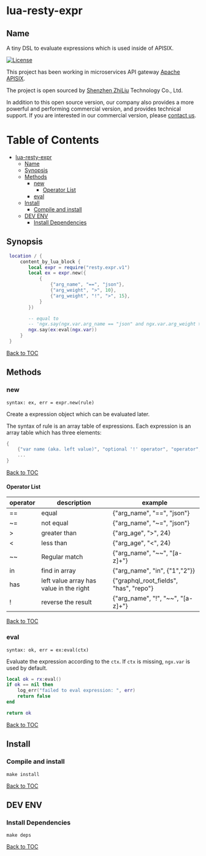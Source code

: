 # lua-resty-expr

## Name

A tiny DSL to evaluate expressions which is used inside of APISIX.

[![License](https://img.shields.io/badge/License-Apache%202.0-blue.svg)](https://github.com/api7/lua-resty-expr/blob/main/LICENSE)

This project has been working in microservices API gateway [Apache APISIX](https://github.com/apache/incubator-apisix).

The project is open sourced by [Shenzhen ZhiLiu](https://www.apiseven.com/) Technology Co., Ltd.

In addition to this open source version, our company also provides a more powerful and performing commercial version, and provides technical support. If you are interested in our commercial version, please [contact us](https://www.apiseven.com/).

Table of Contents
=================

* [lua-resty-expr](#lua-resty-expr)
    * [Name](#name)
    * [Synopsis](#synopsis)
    * [Methods](#methods)
        * [new](#new)
            * [Operator List](#operator-list)
        * [eval](#eval)
    * [Install](#install)
        * [Compile and install](#compile-and-install)
    * [DEV ENV](#dev-env)
        * [Install Dependencies](#install-dependencies)

## Synopsis

```lua
 location / {
     content_by_lua_block {
        local expr = require("resty.expr.v1")
        local ex = expr.new({
            {
                {"arg_name", "==", "json"},
                {"arg_weight", ">", 10},
                {"arg_weight", "!", ">", 15},
            }
        })

        -- equal to
        -- 'ngx.say(ngx.var.arg_name == "json" and ngx.var.arg_weight > 10 and not ngx.var.arg_weight > 15)'
        ngx.say(ex:eval(ngx.var))
     }
 }
```

[Back to TOC](#table-of-contents)

## Methods

### new

`syntax: ex, err = expr.new(rule)`

Create a expression object which can be evaluated later.

The syntax of rule is an array table of expressions.
Each expression is an array table which has three elements:
```lua
{
    {"var name (aka. left value)", "optional '!' operator", "operator", "const value (aka. right value)"},
    ...
}
```

[Back to TOC](#table-of-contents)

#### Operator List

|operator|description|example|
|--------|-----------|-------|
|==      |equal      |{"arg_name", "==", "json"}|
|~=      |not equal  |{"arg_name", "~=", "json"}|
|>       |greater than|{"arg_age", ">", 24}|
|<       |less than  |{"arg_age", "<", 24}|
|~~      |Regular match|{"arg_name", "~~", "[a-z]+"}|
|in      |find in array|{"arg_name", "in", {"1","2"}}|
|has     |left value array has value in the right |{"graphql_root_fields", "has", "repo"}|
|!       |reverse the result|{"arg_name", "!", "~~", "[a-z]+"}|

[Back to TOC](#table-of-contents)

### eval

`syntax: ok, err = ex:eval(ctx)`

Evaluate the expression according to the `ctx`. If `ctx` is missing, `ngx.var` is used by default.

```lua
local ok = rx:eval()
if ok == nil then
    log_err("failed to eval expression: ", err)
    return false
end

return ok
```

[Back to TOC](#table-of-contents)

## Install

### Compile and install

```shell
make install
```

[Back to TOC](#table-of-contents)

## DEV ENV

### Install Dependencies

```shell
make deps
```
[Back to TOC](#table-of-contents)

